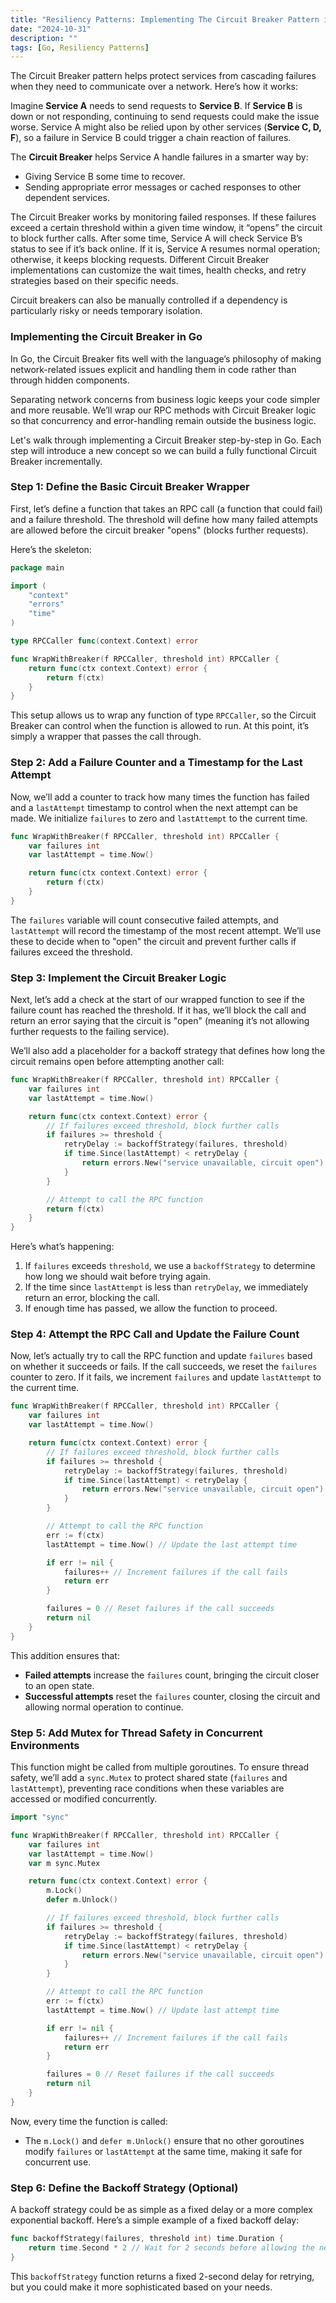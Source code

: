 ```yaml
---
title: "Resiliency Patterns: Implementing The Circuit Breaker Pattern in Go"
date: "2024-10-31"
description: ""
tags: [Go, Resiliency Patterns]
---
```



The Circuit Breaker pattern helps protect services from cascading failures when they need to communicate over a network. Here’s how it works:

Imagine **Service A** needs to send requests to **Service B**. If **Service B** is down or not responding, continuing to send requests could make the issue worse. Service A might also be relied upon by other services (**Service C, D, F**), so a failure in Service B could trigger a chain reaction of failures.

The **Circuit Breaker** helps Service A handle failures in a smarter way by:
- Giving Service B some time to recover.
- Sending appropriate error messages or cached responses to other dependent services.

The Circuit Breaker works by monitoring failed responses. If these failures exceed a certain threshold within a given time window, it “opens” the circuit to block further calls. After some time, Service A will check Service B’s status to see if it’s back online. If it is, Service A resumes normal operation; otherwise, it keeps blocking requests. Different Circuit Breaker implementations can customize the wait times, health checks, and retry strategies based on their specific needs.

Circuit breakers can also be manually controlled if a dependency is particularly risky or needs temporary isolation.

### Implementing the Circuit Breaker in Go

In Go, the Circuit Breaker fits well with the language’s philosophy of making network-related issues explicit and handling them in code rather than through hidden components.

Separating network concerns from business logic keeps your code simpler and more reusable. We’ll wrap our RPC methods with Circuit Breaker logic so that concurrency and error-handling remain outside the business logic.

Let's walk through implementing a Circuit Breaker step-by-step in Go. Each step will introduce a new concept so we can build a fully functional Circuit Breaker incrementally.


### Step 1: Define the Basic Circuit Breaker Wrapper

First, let’s define a function that takes an RPC call (a function that could fail) and a failure threshold. The threshold will define how many failed attempts are allowed before the circuit breaker "opens" (blocks further requests).

Here’s the skeleton:

```go
package main

import (
	"context"
	"errors"
	"time"
)

type RPCCaller func(context.Context) error

func WrapWithBreaker(f RPCCaller, threshold int) RPCCaller {
    return func(ctx context.Context) error {
        return f(ctx)
    }
}
```

This setup allows us to wrap any function of type `RPCCaller`, so the Circuit Breaker can control when the function is allowed to run. At this point, it’s simply a wrapper that passes the call through.



### Step 2: Add a Failure Counter and a Timestamp for the Last Attempt

Now, we’ll add a counter to track how many times the function has failed and a `lastAttempt` timestamp to control when the next attempt can be made. We initialize `failures` to zero and `lastAttempt` to the current time.

```go
func WrapWithBreaker(f RPCCaller, threshold int) RPCCaller {
    var failures int
    var lastAttempt = time.Now()

    return func(ctx context.Context) error {
        return f(ctx)
    }
}
```

The `failures` variable will count consecutive failed attempts, and `lastAttempt` will record the timestamp of the most recent attempt. We’ll use these to decide when to "open" the circuit and prevent further calls if failures exceed the threshold.


### Step 3: Implement the Circuit Breaker Logic

Next, let’s add a check at the start of our wrapped function to see if the failure count has reached the threshold. If it has, we’ll block the call and return an error saying that the circuit is "open" (meaning it’s not allowing further requests to the failing service).

We’ll also add a placeholder for a backoff strategy that defines how long the circuit remains open before attempting another call:

```go
func WrapWithBreaker(f RPCCaller, threshold int) RPCCaller {
    var failures int
    var lastAttempt = time.Now()

    return func(ctx context.Context) error {
        // If failures exceed threshold, block further calls
        if failures >= threshold {
            retryDelay := backoffStrategy(failures, threshold)
            if time.Since(lastAttempt) < retryDelay {
                return errors.New("service unavailable, circuit open")
            }
        }

        // Attempt to call the RPC function
        return f(ctx)
    }
}
```
Here’s what’s happening:
1. If `failures` exceeds `threshold`, we use a `backoffStrategy` to determine how long we should wait before trying again.
2. If the time since `lastAttempt` is less than `retryDelay`, we immediately return an error, blocking the call.
3. If enough time has passed, we allow the function to proceed.


### Step 4: Attempt the RPC Call and Update the Failure Count

Now, let’s actually try to call the RPC function and update `failures` based on whether it succeeds or fails. If the call succeeds, we reset the `failures` counter to zero. If it fails, we increment `failures` and update `lastAttempt` to the current time.

```go
func WrapWithBreaker(f RPCCaller, threshold int) RPCCaller {
    var failures int
    var lastAttempt = time.Now()

    return func(ctx context.Context) error {
        // If failures exceed threshold, block further calls
        if failures >= threshold {
            retryDelay := backoffStrategy(failures, threshold)
            if time.Since(lastAttempt) < retryDelay {
                return errors.New("service unavailable, circuit open")
            }
        }

        // Attempt to call the RPC function
        err := f(ctx)
        lastAttempt = time.Now() // Update the last attempt time

        if err != nil {
            failures++ // Increment failures if the call fails
            return err
        }

        failures = 0 // Reset failures if the call succeeds
        return nil
    }
}
```

This addition ensures that:
- **Failed attempts** increase the `failures` count, bringing the circuit closer to an open state.
- **Successful attempts** reset the `failures` counter, closing the circuit and allowing normal operation to continue.


### Step 5: Add Mutex for Thread Safety in Concurrent Environments

This function might be called from multiple goroutines. To ensure thread safety, we’ll add a `sync.Mutex` to protect shared state (`failures` and `lastAttempt`), preventing race conditions when these variables are accessed or modified concurrently.

```go
import "sync"

func WrapWithBreaker(f RPCCaller, threshold int) RPCCaller {
    var failures int
    var lastAttempt = time.Now()
    var m sync.Mutex

    return func(ctx context.Context) error {
        m.Lock()
        defer m.Unlock()

        // If failures exceed threshold, block further calls
        if failures >= threshold {
            retryDelay := backoffStrategy(failures, threshold)
            if time.Since(lastAttempt) < retryDelay {
                return errors.New("service unavailable, circuit open")
            }
        }

        // Attempt to call the RPC function
        err := f(ctx)
        lastAttempt = time.Now() // Update last attempt time

        if err != nil {
            failures++ // Increment failures if the call fails
            return err
        }

        failures = 0 // Reset failures if the call succeeds
        return nil
    }
}
```

Now, every time the function is called:
- The `m.Lock()` and `defer m.Unlock()` ensure that no other goroutines modify `failures` or `lastAttempt` at the same time, making it safe for concurrent use.


### Step 6: Define the Backoff Strategy (Optional)

A backoff strategy could be as simple as a fixed delay or a more complex exponential backoff. Here’s a simple example of a fixed backoff delay:

```go
func backoffStrategy(failures, threshold int) time.Duration {
    return time.Second * 2 // Wait for 2 seconds before allowing the next attempt
}
```

This `backoffStrategy` function returns a fixed 2-second delay for retrying, but you could make it more sophisticated based on your needs.

